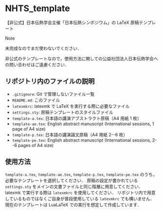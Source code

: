 # NHTS_template

【非公式】日本伝熱学会主催「日本伝熱シンポジウム」の LaTeX 原稿テンプレート

> [!NOTE]
> 未完成なのでまだ使わないでください．

非公式のテンプレートなので，使用方法に関しての公益社団法人日本伝熱学会への問い合わせはご遠慮ください．

## リポジトリ内のファイルの説明

- `.gitignore`: Git で管理しないファイル一覧
- `README.md`: このファイル
- `latexmkrc`: latexmk で LaTeX を実行する際に必要なファイル
- `settings.sty`: 原稿テンプレートのスタイルファイル
- `template-a.tex`: 日本語の講演アブストラクト原稿（A4 用紙 1 枚）
- `template-ae.tex`: English abstract manuscript (International sessions, 1 page of A4 size)
- `template-p.tex`: 日本語の講演論文原稿（A4 用紙 2--6 枚）
- `template-pe.tex`: English abstract manuscript (International sessions, 2--6 pages of A4 size)

## 使用方法

`template-a.tex`, `template-ae.tex`, `template-p.tex`, `template-pe.tex` のうち，必要なテンプレートを選択してください．
原稿の設定が書かれている `settings.sty` をメインの文書ファイルと同じ階層に用意してください．
latexmk で実行する際は `latexmkrc` を使用してください．
リポジトリ内で用意しているものではなくご自身が普段使用している `latexmkrc` でも構いません．
現在のテンプレートは LuaLaTeX での実行を想定して作成しています．


